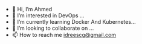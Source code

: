 - 👋 Hi, I’m Ahmed
- 👀 I’m interested in DevOps ...
- 🌱 I’m currently learning Docker And Kubernetes...
- 💞️ I’m looking to collaborate on ...
- 📫 How to reach me idreescg@gmail.com

<!---
idreescg/idreescg is a ✨ special ✨ repository because its `README.md` (this file) appears on your GitHub profile.
You can click the Preview link to take a look at your changes.
--->

